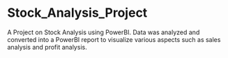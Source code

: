 # Stock_Analysis_Project
A Project on Stock Analysis using PowerBI. Data was analyzed and converted into a PowerBI report to visualize various aspects such as sales analysis and profit analysis.
